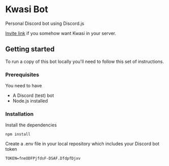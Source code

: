 # Kwasi Bot
Personal Discord bot using Discord.js

[Invite link](http://discordapp.com/oauth2/authorize?&client_id=697901929518334053&scope=bot&permissions=8) if you somehow want Kwasi in your server.

## Getting started
To run a copy of this bot locally you'll need to follow this set of instructions.

### Prerequisites
You need to have
* A Discord (test) bot
* Node.js installed

### Installation
Install the dependencies
```
npm install
```

Create a .env file in your local repository which includes your Discord bot token
```
TOKEN=fneODFPjfdsF-DSAF.DfdpfDjxv
```
